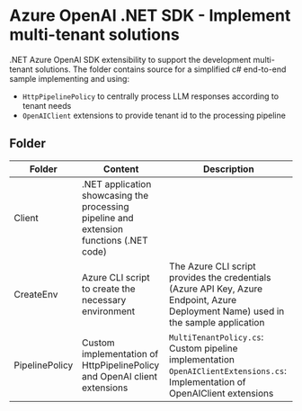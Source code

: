 # Azure OpenAI .NET SDK - Implement multi-tenant solutions

.NET Azure OpenAI SDK extensibility to support the development multi-tenant solutions.
The folder contains source for a simplified c# end-to-end sample implementing and using:

- `HttpPipelinePolicy` to centrally process LLM responses according to tenant needs
- `OpenAIClient` extensions to provide tenant id to the processing pipeline

## Folder

| Folder | Content | Description |
| --- | --- | --- |
| Client | .NET application showcasing the processing pipeline and extension functions (.NET code) |  |
| CreateEnv | Azure CLI script to create the necessary environment  | The Azure CLI script provides the credentials (Azure API Key, Azure Endpoint, Azure Deployment Name) used in the sample application |
| PipelinePolicy | Custom implementation of HttpPipelinePolicy and OpenAI client extensions | `MultiTenantPolicy.cs`: Custom pipeline implementation `OpenAIClientExtensions.cs`: Implementation of OpenAIClient extensions  |